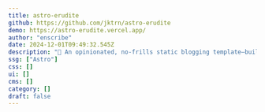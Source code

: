 ```yaml
---
title: astro-erudite
github: https://github.com/jktrn/astro-erudite
demo: https://astro-erudite.vercel.app/
author: "enscribe"
date: 2024-12-01T09:49:32.545Z
description: "📝 An opinionated, no-frills static blogging template—built with Astro, Tailwind, and shadcn/ui."
ssg: ["Astro"]
css: []
ui: []
cms: []
category: []
draft: false
---
```

